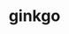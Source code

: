 ---
title: "ginkgo"
layout: cache
categories: [package, develop-2023-12-24]
meta: {"versions": ["1.7.0"], "compilers": ["cce@=15.0.1", "gcc@=10.3.0"], "oss": ["rhel8", "sle_hpc15"], "platforms": ["linux"], "targets": ["x86_64_v4", "zen4"], "stacks": ["e4s-cray-rhel", "e4s-cray-sles", "root"], "num_specs": 2, "num_specs_by_stack": {"e4s-cray-rhel": 1, "root": 2, "e4s-cray-sles": 1}}
spec_details: [{"hash": "fsgs6nisjzpeyxkjvhjj5egeqogatvfj", "compiler": "cce@=15.0.1", "versions": ["1.7.0"], "os": "rhel8", "platform": "linux", "target": "zen4", "variants": ["build_system=cmake", "build_type=Release", "~cuda", "~develtools", "~full_optimizations", "generator=make", "~hwloc", "~ipo", "+mpi", "+openmp", "~rocm", "+shared", "~sycl"], "stacks": ["e4s-cray-rhel", "root"], "size": "-", "tarball": "https://binaries.spack.io/releases/develop-2023-12-24/build_cache/linux-rhel8-zen4/cce-15.0.1/ginkgo-1.7.0/linux-rhel8-zen4-cce-15.0.1-ginkgo-1.7.0-fsgs6nisjzpeyxkjvhjj5egeqogatvfj.spack"}, {"hash": "noekdknthuwzzr4ebbs6qzyn5g3hjqwq", "compiler": "gcc@=10.3.0", "versions": ["1.7.0"], "os": "sle_hpc15", "platform": "linux", "target": "x86_64_v4", "variants": ["build_system=cmake", "build_type=Release", "~cuda", "~develtools", "~full_optimizations", "generator=make", "~hwloc", "~ipo", "+mpi", "+openmp", "~rocm", "+shared", "~sycl"], "stacks": ["root", "e4s-cray-sles"], "size": "-", "tarball": "https://binaries.spack.io/releases/develop-2023-12-24/build_cache/linux-sle_hpc15-x86_64_v4/gcc-10.3.0/ginkgo-1.7.0/linux-sle_hpc15-x86_64_v4-gcc-10.3.0-ginkgo-1.7.0-noekdknthuwzzr4ebbs6qzyn5g3hjqwq.spack"}]
---